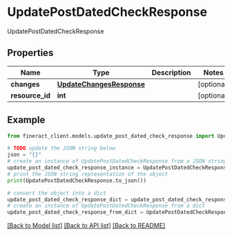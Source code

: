 # UpdatePostDatedCheckResponse

UpdatePostDatedCheckResponse

## Properties

Name | Type | Description | Notes
------------ | ------------- | ------------- | -------------
**changes** | [**UpdateChangesResponse**](UpdateChangesResponse.md) |  | [optional] 
**resource_id** | **int** |  | [optional] 

## Example

```python
from fineract_client.models.update_post_dated_check_response import UpdatePostDatedCheckResponse

# TODO update the JSON string below
json = "{}"
# create an instance of UpdatePostDatedCheckResponse from a JSON string
update_post_dated_check_response_instance = UpdatePostDatedCheckResponse.from_json(json)
# print the JSON string representation of the object
print(UpdatePostDatedCheckResponse.to_json())

# convert the object into a dict
update_post_dated_check_response_dict = update_post_dated_check_response_instance.to_dict()
# create an instance of UpdatePostDatedCheckResponse from a dict
update_post_dated_check_response_from_dict = UpdatePostDatedCheckResponse.from_dict(update_post_dated_check_response_dict)
```
[[Back to Model list]](../README.md#documentation-for-models) [[Back to API list]](../README.md#documentation-for-api-endpoints) [[Back to README]](../README.md)


